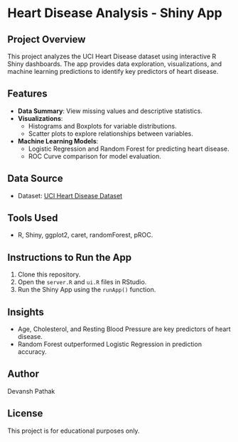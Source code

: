 # Heart Disease Analysis - Shiny App

## Project Overview
This project analyzes the UCI Heart Disease dataset using interactive R Shiny dashboards. The app provides data exploration, visualizations, and machine learning predictions to identify key predictors of heart disease.

## Features
- **Data Summary**: View missing values and descriptive statistics.
- **Visualizations**:  
    - Histograms and Boxplots for variable distributions.  
    - Scatter plots to explore relationships between variables.  
- **Machine Learning Models**:  
    - Logistic Regression and Random Forest for predicting heart disease.  
    - ROC Curve comparison for model evaluation.

## Data Source
- Dataset: [UCI Heart Disease Dataset](https://archive.ics.uci.edu/ml/datasets/heart+disease)

## Tools Used
- R, Shiny, ggplot2, caret, randomForest, pROC.

## Instructions to Run the App
1. Clone this repository.
2. Open the `server.R` and `ui.R` files in RStudio.
3. Run the Shiny App using the `runApp()` function.

## Insights
- Age, Cholesterol, and Resting Blood Pressure are key predictors of heart disease.
- Random Forest outperformed Logistic Regression in prediction accuracy.

## Author
Devansh Pathak

## License
This project is for educational purposes only.
